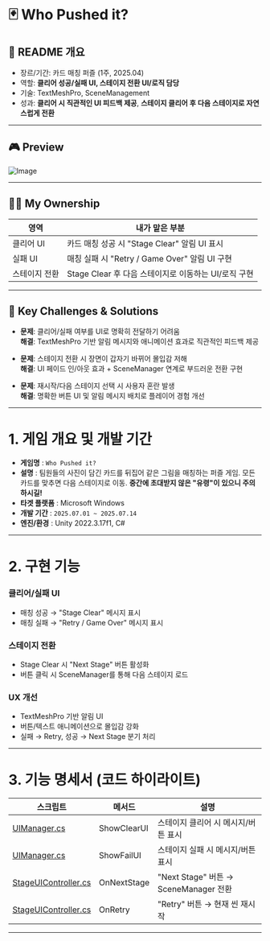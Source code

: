 # 🃏 Who Pushed it?

## 🔎 README 개요
- 장르/기간: 카드 매칭 퍼즐 (1주, 2025.04)
- 역할: **클리어 성공/실패 UI, 스테이지 전환 UI/로직 담당**
- 기술: TextMeshPro, SceneManagement
- 성과: **클리어 시 직관적인 UI 피드백 제공**, **스테이지 클리어 후 다음 스테이지로 자연스럽게 전환**

---

## 🎮 Preview

![Image](https://github.com/user-attachments/assets/4de79d9f-be20-4038-a937-ccbaeb1cb51c)

---

## 🙋‍♂️ My Ownership
| 영역 | 내가 맡은 부분 |
|---|---|
| 클리어 UI | 카드 매칭 성공 시 "Stage Clear" 알림 UI 표시 |
| 실패 UI | 매칭 실패 시 "Retry / Game Over" 알림 UI 구현 |
| 스테이지 전환 | Stage Clear 후 다음 스테이지로 이동하는 UI/로직 구현 |

---

## 🧩 Key Challenges & Solutions
- **문제**: 클리어/실패 여부를 UI로 명확히 전달하기 어려움  
  **해결**: TextMeshPro 기반 알림 메시지와 애니메이션 효과로 직관적인 피드백 제공  

- **문제**: 스테이지 전환 시 장면이 갑자기 바뀌어 몰입감 저해  
  **해결**: UI 페이드 인/아웃 효과 + SceneManager 연계로 부드러운 전환 구현  

- **문제**: 재시작/다음 스테이지 선택 시 사용자 혼란 발생  
  **해결**: 명확한 버튼 UI 및 알림 메시지 배치로 플레이어 경험 개선  

---

# 1. 게임 개요 및 개발 기간

- **게임명** : `Who Pushed it?`
- **설명** : 팀원들의 사진이 담긴 카드를 뒤집어 같은 그림을 매칭하는 퍼즐 게임. 모든 카드를 맞추면 다음 스테이지로 이동. **중간에 초대받지 않은 "유령"이 있으니 주의하시길!**
- **타겟 플랫폼** : Microsoft Windows
- **개발 기간** : `2025.07.01 ~ 2025.07.14`
- **엔진/환경** : Unity 2022.3.17f1, C#

---

# 2. 구현 기능

### 클리어/실패 UI
- 매칭 성공 → "Stage Clear" 메시지 표시  
- 매칭 실패 → "Retry / Game Over" 메시지 표시  

### 스테이지 전환
- Stage Clear 시 "Next Stage" 버튼 활성화  
- 버튼 클릭 시 SceneManager를 통해 다음 스테이지 로드  

### UX 개선
- TextMeshPro 기반 알림 UI  
- 버튼/텍스트 애니메이션으로 몰입감 강화  
- 실패 → Retry, 성공 → Next Stage 분기 처리  

---

# 3. 기능 명세서 (코드 하이라이트)

| 스크립트 | 메서드 | 설명 |
|---|---|---|
| [UIManager.cs](링크) | ShowClearUI | 스테이지 클리어 시 메시지/버튼 표시 |
| [UIManager.cs](링크) | ShowFailUI | 스테이지 실패 시 메시지/버튼 표시 |
| [StageUIController.cs](링크) | OnNextStage | "Next Stage" 버튼 → SceneManager 전환 |
| [StageUIController.cs](링크) | OnRetry | "Retry" 버튼 → 현재 씬 재시작 |

---
